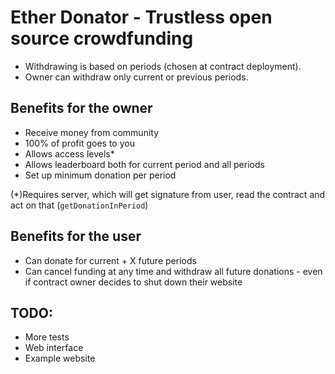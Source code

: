 # Ether Donator - Trustless open source crowdfunding
* Withdrawing is based on periods (chosen at contract deployment).
* Owner can withdraw only current or previous periods.


## Benefits for the owner
* Receive money from community 
* 100% of profit goes to you
* Allows access levels*
* Allows leaderboard both for current period and all periods
* Set up minimum donation per period

(*)Requires server, which will get signature from user, read the contract and act on that (`getDonationInPeriod`) 

## Benefits for the user
* Can donate for current + X future periods
* Can cancel funding at any time and withdraw all future donations - even if contract owner decides to shut down their website

## TODO:
* More tests
* Web interface
* Example website
